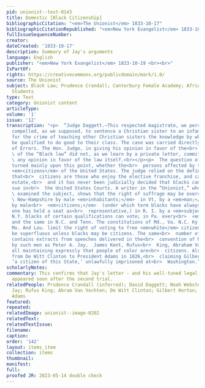 ```yaml
---
pid: unionist--text-0143
title: Domestic [Black Citizenship]
bibliographicCitation: "<em>The Unionist</em> 1833-10-17"
bibliographicCitationRepublished: "<em>New York Evangelist</em> 1833-10-19 <br><br>"
fullIssueSequenceNumber: 
creator: 
dateCreated: '1833-10-17'
description: Summary of Jay's arguments
language: English
publisher: "<em>New York Evangelist</em> 1833-10-19 <br><br>"
IsPartOf: 
rights: https://creativecommons.org/publicdomain/mark/1.0/
source: The Unionist
subject: Black Law; Prudence Crandall; Canterbury Female Academy; African-American
  Students
type: Text
category: Unionist content
articleType: 
volume: '1'
issue: '12'
transcription: "<p>  “Judge Daggett.—This respected magistrate, we perceive, was not
  compelled, as we supposed, to sentence a Christian sister to an infamous punishment
  for the crime of teaching other Christian sisters the knowledge by which they could
  be qualified to do good to their class. The case was carried directly to the Court
  of Errors. The Hon. Judge, in giving his opinion in favor of the<br>  <em>constitutionality</em>
  \ of the “Black law” did not, as we learn by a private letter, commit himself to<br>
  \ any opinion in favor of the law itself.<br></p><p>  The question of constitutionality
  turned mainly upon this point, whether the<br>  persons affected by the law are
  <em>citizens</em> of the United States. The judge relied on the definition in Webster,
  that<br>  citizens are those who enjoy the elective franchise, and can hold real
  estate,<br>  and it has never been judicially decided that blacks can do this, or
  sue in<br>  the United States Courts. A writer in the “Unionist,” who seems to have<br>
  \ examined the subject, shows that the right of suffrage may be exercised in<br>
  \ New-Hampshire by male <em>inhabitants;</em>  in Vt. by a <em>man;</em> in Mass.
  by male<br>  <em>citizens;</em>  (under which term blacks have always voted, and
  one has held a seat as<br>  representative,) in R. I. by a <em>subject;</em>  in
  N.Y. blacks of certain qualifications can vote; in Pa. every<br>  <em>freeman,</em>
  and the same in N.C. and Tenn. The constitutions of Md., Va. N.C. Ky. Ala.<br>  Miss.
  Mo. And Lou. limit the right of voting to free <em>white</em> citizens, which would
  be superfluous unless blacks may be citizens. The same<br>  number of the Unionist
  contains extracts from speeches delivered in the<br>  convention of New-York, 1821,
  by such men as Peter A. Jay,  James Kent, Rufus<br>  King, Abraham Van Vechten,
  all maintaining expressly that people of color are<br>  citizens. Also a letter
  from De Witt Clinton to President Adams in 1826,<br>  claiming Gilbert Horton as
  ‘a citizen of this State,’ unlawfully imprisoned at<br>  Washington.”<br></p>"
scholarlyNotes: 
commentary: This confirms that Jay's letter - and his well-tuned legal arguments -
  appeared soon after the second trial.
relatedPeople: Prudence Crandall (inferred); David Daggett; Noah Webster; Peter A.
  Jay; Rufus King; Abram Van Vechten; De Witt Clinton; Gilbert Horton; John Quincy
  Adams
featured: 
repeated: 
relatedImage: unionist--image-0202
relatedText: 
relatedTextIssue: 
filename: 
caption: 
order: '142'
layout: items_item
collection: items
thumbnail: 
manifest: 
full: 
proofed JR: 2023-05-14 double check
---
```

